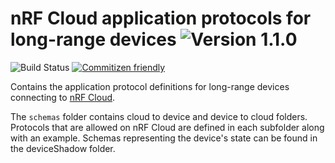 # nRF Cloud application protocols for long-range devices ![Version 1.1.0](https://img.shields.io/badge/version-1.1.0-brightgreen.svg)

![Build Status](https://codebuild.us-east-1.amazonaws.com/badges?uuid=eyJlbmNyeXB0ZWREYXRhIjoiaFNvdXU1SWlMRGFCR3Q5U2tKWnptL3E2SU1VUnNsQ2d5djBBUUpmRXV4cGtjdnJKSXcyVzBtQThpZjIyczVxQkVsUnpYcUJkSUE1NHg2b1l6N0VrWFBvPSIsIml2UGFyYW1ldGVyU3BlYyI6InQvalE2ZWJtVmRIZWMxU2giLCJtYXRlcmlhbFNldFNlcmlhbCI6MX0%3D&branch=v1) [![Commitizen friendly](https://img.shields.io/badge/commitizen-friendly-brightgreen.svg)](http://commitizen.github.io/cz-cli/)

Contains the application protocol definitions for long-range devices
connecting to [nRF Cloud](https://nrfcloud.com/).

The `schemas` folder contains cloud to device and device to cloud folders. Protocols that are allowed on nRF Cloud are defined in each subfolder along with an example. Schemas representing the device's state can be found in the deviceShadow folder.
